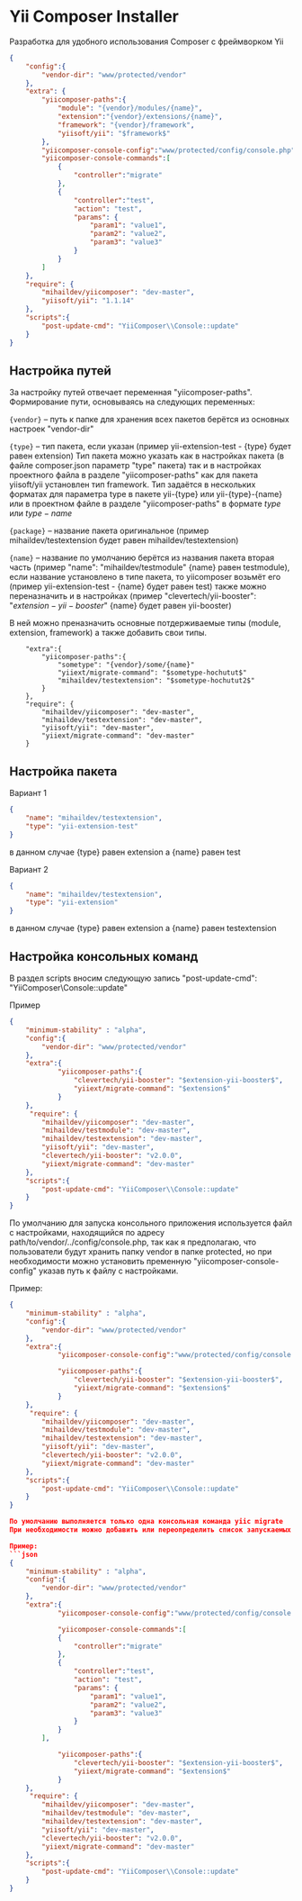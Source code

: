 Yii Composer Installer
=============================

Разработка для удобного использования Composer с фреймворком Yii
```json
{
    "config":{
        "vendor-dir": "www/protected/vendor"
    },
    "extra": {
        "yiicomposer-paths":{
            "module": "{vendor}/modules/{name}",
            "extension":"{vendor}/extensions/{name}",
            "framework": "{vendor}/framework",
            "yiisoft/yii": "$framework$"
        },
        "yiicomposer-console-config":"www/protected/config/console.php",
        "yiicomposer-console-commands":[
            {
                "controller":"migrate"
            },
            {
                "controller":"test",
                "action": "test",
                "params": {
                    "param1": "value1",
                    "param2": "value2",
                    "param3": "value3"
                }
            }
        ]
    },
    "require": {
        "mihaildev/yiicomposer": "dev-master",
        "yiisoft/yii": "1.1.14"
    },
    "scripts":{
        "post-update-cmd": "YiiComposer\\Console::update"
    }
}
```

Настройка путей
------------

За настройку путей отвечает переменная "yiicomposer-paths".
Формирование пути, основываясь на следующих переменных:

`{vendor}` – путь к папке для хранения всех пакетов берётся из основных настроек "vendor-dir"

`{type}` – тип пакета, если указан (пример yii-extension-test - {type} будет равен extension)
 Тип пакета можно указать как в настройках пакета (в файле composer.json параметр "type" пакета) так и в настройках проектного файла в разделе "yiicomposer-paths" как для пакета yiisoft/yii установлен тип framework. Тип задаётся в нескольких форматах для параметра type в пакете yii-{type} или yii-{type}-{name} или в проектном файле в разделе "yiicomposer-paths" в формате ${type}$ или ${type}-{name}$

`{package}` – название пакета оригинальное (пример mihaildev/testextension будет равен mihaildev/testextension)

`{name}` – название по умолчанию берётся из названия пакета вторая часть (пример "name": "mihaildev/testmodule" {name} равен testmodule), если название установлено в типе пакета, то yiicomposer возьмёт его (пример yii-extension-test - {name} будет равен test) также можно переназначить и в настройках (пример "clevertech/yii-booster": "$extension-yii-booster$" {name} будет равен yii-booster)


В ней можно преназначить основные потдерживаемые типы (module, extension, framework) а также добавить свои типы.

        "extra":{
            "yiicomposer-paths":{
                "sometype": "{vendor}/some/{name}"
                "yiiext/migrate-command": "$sometype-hochutut$"
                "mihaildev/testextension": "$sometype-hochutut2$"
            }
        },
        "require": {
            "mihaildev/yiicomposer": "dev-master",
            "mihaildev/testextension": "dev-master",
            "yiisoft/yii": "dev-master",
            "yiiext/migrate-command": "dev-master"
        }


Настройка пакета
------------

Вариант 1
```json
{
    "name": "mihaildev/testextension",
    "type": "yii-extension-test"
}
```

в данном случае {type} равен extension а {name} равен test

Вариант 2
```json
{
    "name": "mihaildev/testextension",
    "type": "yii-extension"
}
```

в данном случае {type} равен extension а {name} равен testextension

Настройка консольных команд
------------

В раздел scripts вносим следующую запись
"post-update-cmd": "YiiComposer\\Console::update"

Пример
```json
{
    "minimum-stability" : "alpha",
    "config":{
        "vendor-dir": "www/protected/vendor"
    },
	"extra":{
			"yiicomposer-paths":{
				"clevertech/yii-booster": "$extension-yii-booster$",
				"yiiext/migrate-command": "$extension$"
			}
	},
     "require": {
        "mihaildev/yiicomposer": "dev-master",
		"mihaildev/testmodule": "dev-master",
		"mihaildev/testextension": "dev-master",
		"yiisoft/yii": "dev-master",
		"clevertech/yii-booster": "v2.0.0",
		"yiiext/migrate-command": "dev-master"
    },
	"scripts":{
        "post-update-cmd": "YiiComposer\\Console::update"
    }
}
```

По умолчанию для запуска консольного приложения используется файл с настройками, находящийся по адресу path/to/vendor/../config/console.php,
так как я предполагаю, что пользователи будут хранить папку vendor в папке protected, но при необходимости можно установить пременную "yiicomposer-console-config" указав путь к файлу с настройками.

Пример:
```json
{
    "minimum-stability" : "alpha",
    "config":{
        "vendor-dir": "www/protected/vendor"
    },
	"extra":{
			"yiicomposer-console-config":"www/protected/config/console.php",

			"yiicomposer-paths":{
				"clevertech/yii-booster": "$extension-yii-booster$",
				"yiiext/migrate-command": "$extension$"
			}
	},
     "require": {
        "mihaildev/yiicomposer": "dev-master",
		"mihaildev/testmodule": "dev-master",
		"mihaildev/testextension": "dev-master",
		"yiisoft/yii": "dev-master",
		"clevertech/yii-booster": "v2.0.0",
		"yiiext/migrate-command": "dev-master"
    },
	"scripts":{
        "post-update-cmd": "YiiComposer\\Console::update"
    }
}

По умолчанию выполняется только одна консольная команда yiic migrate
При необходимости можно добавить или переопределить список запускаемых команд настроив переменную "yiicomposer-console-commands"

Пример:
```json
{
    "minimum-stability" : "alpha",
    "config":{
        "vendor-dir": "www/protected/vendor"
    },
	"extra":{
			"yiicomposer-console-config":"www/protected/config/console.php",

			"yiicomposer-console-commands":[
            {
                "controller":"migrate"
            },
            {
                "controller":"test",
                "action": "test",
                "params": {
                    "param1": "value1",
                    "param2": "value2",
                    "param3": "value3"
                }
            }
        ],

			"yiicomposer-paths":{
				"clevertech/yii-booster": "$extension-yii-booster$",
				"yiiext/migrate-command": "$extension$"
			}
	},
     "require": {
        "mihaildev/yiicomposer": "dev-master",
		"mihaildev/testmodule": "dev-master",
		"mihaildev/testextension": "dev-master",
		"yiisoft/yii": "dev-master",
		"clevertech/yii-booster": "v2.0.0",
		"yiiext/migrate-command": "dev-master"
    },
	"scripts":{
        "post-update-cmd": "YiiComposer\\Console::update"
    }
}
```




